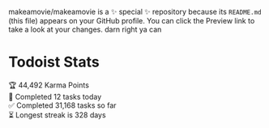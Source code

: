 makeamovie/makeamovie is a ✨ special ✨ repository because its `README.md` (this file) appears on your GitHub profile.
You can click the Preview link to take a look at your changes. darn right ya can

# Todoist Stats

<!-- TODO-IST:START -->
🏆  44,492 Karma Points           
🌸  Completed 12 tasks today           
✅  Completed 31,168 tasks so far           
⏳  Longest streak is 328 days
<!-- TODO-IST:END -->